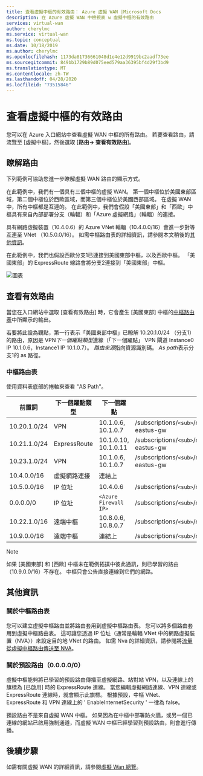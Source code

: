 ```yaml
---
title: 查看虛擬中樞的有效路由： Azure 虛擬 WAN |Microsoft Docs
description: 在 Azure 虛擬 WAN 中檢視表 w 虛擬中樞的有效路由
services: virtual-wan
author: cherylmc
ms.service: virtual-wan
ms.topic: conceptual
ms.date: 10/18/2019
ms.author: cherylmc
ms.openlocfilehash: 1173da81736661048d1e4e12d9919bc2aadf73ee
ms.sourcegitcommit: 849bb1729b89d075eed579aa36395bf4d29f3bd9
ms.translationtype: MT
ms.contentlocale: zh-TW
ms.lasthandoff: 04/28/2020
ms.locfileid: "73515846"
---
```

# <a name="view-effective-routes-of-a-virtual-hub"></a>查看虛擬中樞的有效路由

您可以在 Azure 入口網站中查看虛擬 WAN 中樞的所有路由。 若要查看路由，請流覽至 [虛擬中樞]，然後選取 [**路由-> 查看有效路由**]。

## <a name="understanding-routes"></a><a name="understand"></a>瞭解路由

下列範例可協助您進一步瞭解虛擬 WAN 路由的顯示方式。

在此範例中，我們有一個具有三個中樞的虛擬 WAN。 第一個中樞位於美國東部區域，第二個中樞位於西歐區域，而第三個中樞位於美國西部區域。 在虛擬 WAN 中，所有中樞都是互連的。 在此範例中，我們會假設「美國東部」和「西歐」中樞具有來自內部部署分支（輪輻）和「Azure 虛擬網路」（輪輻）的連接。

具有網路虛擬裝置（10.4.0.6）的 Azure VNet 輪輻（10.4.0.0/16）會進一步對等互連至 VNet （10.5.0.0/16）。 如需中樞路由表的詳細資訊，請參閱本文稍後的[其他資訊](#abouthubroute)。

在此範例中，我們也假設西歐分支1已連接到美國東部中樞，以及西歐中樞。 「美國東部」的 ExpressRoute 線路會將分支2連接到「美國東部」中樞。

![圖表](./media/effective-routes-virtual-hub/diagram.png)

## <a name="view-effective-routes"></a><a name="view"></a>查看有效路由

當您在入口網站中選取 [查看有效路由] 時，它會產生 [美國東部] 中樞的[中樞路由表](#routetable)中所顯示的輸出。

若要將此設為觀點，第一行表示「美國東部中樞」已瞭解 10.20.1.0/24 （分支1）的路由，原因是 VPN*下一個躍點類型*連線（「下一個躍點」 VPN 閘道 Instance0 IP 10.1.0.6，Instance1 IP 10.1.0.7）。 *路由來源*指向資源識別碼。 *As path*表示分支1的 as 路徑。

### <a name="hub-route-table"></a><a name="routetable"></a>中樞路由表

使用資料表底部的捲軸來查看 "AS Path"。

| **前置詞** |  **下一個躍點類型** | **下一個躍點** |  **路由來源** |**AS 路徑** |
| ---        | ---                | ---          | ---               | ---         |
| 10.20.1.0/24|VPN |10.1.0.6, 10.1.0.7| /subscriptions/`<sub>`/resourceGroups/`<rg>`/providers/Microsoft.Network/vpnGateways/343a19aa6ac74e4d81f05ccccf1536cf-eastus-gw| 20000|
|10.21.1.0/24 |ExpressRoute|10.1.0.10, 10.1.0.11|/subscriptions/`<sub>`/resourceGroups/`<rg>`/providers/Microsoft.Network/expressRouteGateways/4444a6ac74e4d85555-eastus-gw|21000|
|10.23.1.0/24| VPN |10.1.0.6, 10.1.0.7|/subscriptions/`<sub>`/resourceGroups/`<rg>`/providers/Microsoft.Network/vpnGateways/343a19aa6ac74e4d81f05ccccf1536cf-eastus-gw|23000|
|10.4.0.0/16|虛擬網路連接| 連結上 |  |  |
|10.5.0.0/16| IP 位址| 10.4.0.6|/subscriptions/`<sub>`/resourceGroups/`<rg>`/providers/microsoft.network/virtualhubs/easthub_1/routetables/table_1| |
|0.0.0.0/0| IP 位址| `<Azure Firewall IP>` |/subscriptions/`<sub>`/resourceGroups/`<rg>`/providers/microsoft.network/virtualhubs/easthub_1/routetables/table_1| |
|10.22.1.0/16| 遠端中樞|10.8.0.6, 10.8.0.7|/subscriptions/`<sub>`/resourceGroups/`<rg>`/providers/microsoft.network/virtualhubs/westhub_| 4848-22000 |
|10.9.0.0/16| 遠端中樞|  連結上 |/subscriptions/`<sub>`/resourceGroups/`<rg>`/providers/microsoft.network/virtualhubs/westhub_1| |

>[!NOTE]
> 如果 [美國東部] 和 [西歐] 中樞未在範例拓撲中彼此通訊，則已學習的路由（10.9.0.0/16）不存在。 中樞只會公告直接連線到它們的網路。
>

## <a name="additional-information"></a><a name="additional"></a>其他資訊

### <a name="about-the-hub-route-table"></a><a name="abouthubroute"></a>關於中樞路由表

您可以建立虛擬中樞路由並將路由套用到虛擬中樞路由表。 您可以將多個路由套用到虛擬中樞路由表。 這可讓您透過 IP 位址（通常是輪輻 VNet 中的網路虛擬裝置（NVA））來設定目的地 VNet 的路由。 如需 Nva 的詳細資訊，請參閱將[流量從虛擬中樞路由傳送至 NVA](virtual-wan-route-table-portal.md)。

### <a name="about-default-route-00000"></a><a name="aboutdefaultroute"></a>關於預設路由（0.0.0.0/0）

虛擬中樞能夠將已學習的預設路由傳播至虛擬網路、站對站 VPN，以及連線上的旗標為 [已啟用] 時的 ExpressRoute 連線。 當您編輯虛擬網路連線、VPN 連線或 ExpressRoute 連線時，就會顯示此旗標。 根據預設，中樞 VNet、ExpressRoute 和 VPN 連線上的 ' EnableInternetSecurity ' 一律為 false。

預設路由不是來自虛擬 WAN 中樞。 如果因為在中樞中部署防火牆，或另一個已連線的網站已啟用強制通道，而虛擬 WAN 中樞已經學習到預設路由，則會進行傳播。

## <a name="next-steps"></a>後續步驟

如需有關虛擬 WAN 的詳細資訊，請參閱[虛擬 Wan 總覽](virtual-wan-about.md)。